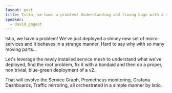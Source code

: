 ```yaml
---
layout: post
title: Istio, we have a problem! Understanding and fixing bugs with a service-mesh
speaker:
  - david_gageot
---
```

Istio, we have a problem! We've just deployed a shinny new set of micro-services and it behaves in a strange manner. Hard to say why with so many moving parts...

Let's leverage the newly installed service mesh to understand what we've deployed, find the root problem, fix it with a bandaid and then do a proper, non trivial, blue-green deployment of a v2.

That will involve the Service Graph, Prometheus monitoring, Grafana Dashboards, Traffic mirroring, all orchestrated in a simple manner by Istio.

